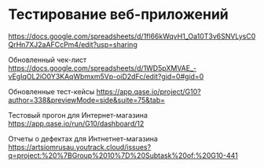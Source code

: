 # Тестирование веб-приложений

https://docs.google.com/spreadsheets/d/1fl66kWqvH1_Oa10T3v6SNVLysC0QrHn7XJ2aAFCcPm4/edit?usp=sharing

Обновленный чек-лист
https://docs.google.com/spreadsheets/d/1WD5pXMVAE_-vEgIqOL2iO0Y3KAqWbmxm5Vp-oiD2dFc/edit?gid=0#gid=0

Обновленные тест-кейсы
https://app.qase.io/project/G10?author=338&previewMode=side&suite=75&tab=

Тестовый прогон для Интернет-магазина
https://app.qase.io/run/G10/dashboard/12

Отчеты о дефектах для Интнетнет-магазина
https://artsiomrusau.youtrack.cloud/issues?q=project:%20%7BGroup%2010%7D%20Subtask%20of:%20G10-441

